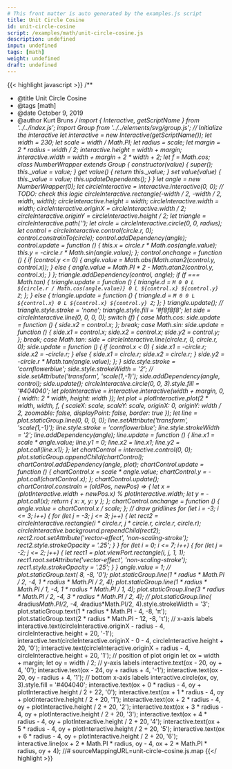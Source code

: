 ```yaml
---
# This front matter is auto generated by the examples.js script
title: Unit Circle Cosine
id: unit-circle-cosine
script: /examples/math/unit-circle-cosine.js
description: undefined
input: undefined
tags: [math]
weight: undefined
draft: undefined
---
```


{{< highlight javascript >}}
/**
* @title Unit Circle Cosine
* @tags [math]
* @date October 9, 2019
* @author Kurt Bruns
*/
import { Interactive, getScriptName } from '../../index.js';
import Group from '../../elements/svg/group.js';
// Initialize the interactive
let interactive = new Interactive(getScriptName());
let width = 230;
let scale = width / Math.PI;
let radius = scale;
let margin = 2 * radius - width / 2;
interactive.height = width + margin;
interactive.width = width + margin + 2 * width + 2;
let f = Math.cos;
class NumberWrapper extends Group {
    constructor(value) {
        super();
        this._value = value;
    }
    get value() {
        return this._value;
    }
    set value(value) {
        this._value = value;
        this.updateDependents();
    }
}
let angle = new NumberWrapper(0);
let circleInteractive = interactive.interactive(0, 0); // TODO: check this logic
circleInteractive.rectangle(-width / 2, -width / 2, width, width);
circleInteractive.height = width;
circleInteractive.width = width;
circleInteractive.originX = circleInteractive.width / 2;
circleInteractive.originY = circleInteractive.height / 2;
let triangle = circleInteractive.path('');
let circle = circleInteractive.circle(0, 0, radius);
let control = circleInteractive.control(circle.r, 0);
control.constrainTo(circle);
control.addDependency(angle);
control.update = function () {
    this.x = circle.r * Math.cos(angle.value);
    this.y = -circle.r * Math.sin(angle.value);
};
control.onchange = function () {
    if (control.y <= 0) {
        angle.value = Math.abs(Math.atan2(control.y, control.x));
    }
    else {
        angle.value = Math.PI * 2 - Math.atan2(control.y, control.x);
    }
};
triangle.addDependency(control, angle);
if (f === Math.tan) {
    triangle.update = function () {
        triangle.d = `M 0 0
                  L ${circle.r / Math.cos(angle.value)} 0
                  L ${control.x} ${control.y}
                  Z`;
    };
}
else {
    triangle.update = function () {
        triangle.d = `M 0 0
                  L ${control.x} 0
                  L ${control.x} ${control.y}
                  Z`;
    };
}
triangle.update();
// triangle.style.stroke = 'none';
triangle.style.fill = '#f8f8f8';
let side = circleInteractive.line(0, 0, 0, 0);
switch (f) {
    case Math.cos:
        side.update = function () {
            side.x2 = control.x;
        };
        break;
    case Math.sin:
        side.update = function () {
            side.x1 = control.x;
            side.x2 = control.x;
            side.y2 = control.y;
        };
        break;
    case Math.tan:
        side = circleInteractive.line(circle.r, 0, circle.r, 0);
        side.update = function () {
            if (control.x < 0) {
                side.x1 = -circle.r;
                side.x2 = -circle.r;
            }
            else {
                side.x1 = circle.r;
                side.x2 = circle.r;
            }
            side.y2 = -circle.r * Math.tan(angle.value);
        };
}
side.style.stroke = 'cornflowerblue';
side.style.strokeWidth = '2';
// side.setAttribute('transform', 'scale(1,-1)');
side.addDependency(angle, control);
side.update();
circleInteractive.circle(0, 0, 3).style.fill = '#404040';
let plotInteractive = interactive.interactive(width + margin, 0, {
    width: 2 * width,
    height: width
});
let plot = plotInteractive.plot(2 * width, width, f, {
    scaleX: scale,
    scaleY: scale,
    originX: 0,
    originY: width / 2,
    zoomable: false,
    displayPoint: false,
    border: true
});
let line = plot.staticGroup.line(0, 0, 0, 0);
line.setAttribute('transform', 'scale(1,-1)');
line.style.stroke = 'cornflowerblue';
line.style.strokeWidth = '2';
line.addDependency(angle);
line.update = function () {
    line.x1 = scale * angle.value;
    line.y1 = 0;
    line.x2 = line.x1;
    line.y2 = plot.call(line.x1);
};
let chartControl = interactive.control(0, 0);
plot.staticGroup.appendChild(chartControl);
chartControl.addDependency(angle, plot);
chartControl.update = function () {
    chartControl.x = scale * angle.value;
    chartControl.y = -plot.call(chartControl.x);
};
chartControl.update();
chartControl.constrain = (oldPos, newPos) => {
    let x = (plotInteractive.width + newPos.x) % plotInteractive.width;
    let y = -plot.call(x);
    return { x: x, y: y };
};
chartControl.onchange = function () {
    angle.value = chartControl.x / scale;
};
// draw gridlines
for (let i = -3; i <= 3; i++) {
    for (let j = -3; j <= 3; j++) {
        let rect2 = circleInteractive.rectangle(i * circle.r, j * circle.r, circle.r, circle.r);
        circleInteractive.background.prependChild(rect2);
        rect2.root.setAttribute('vector-effect', 'non-scaling-stroke');
        rect2.style.strokeOpacity = '.25';
    }
}
for (let i = 0; i <= 7; i++) {
    for (let j = -2; j <= 2; j++) {
        let rect1 = plot.viewPort.rectangle(i, j, 1, 1);
        rect1.root.setAttribute('vector-effect', 'non-scaling-stroke');
        rect1.style.strokeOpacity = '.25';
    }
}
angle.value = 1;
// plot.staticGroup.text( 8, -8, '0');
plot.staticGroup.line(1 * radius * Math.PI / 2, -4, 1 * radius * Math.PI / 2, 4);
plot.staticGroup.line(1 * radius * Math.PI / 1, -4, 1 * radius * Math.PI / 1, 4);
plot.staticGroup.line(3 * radius * Math.PI / 2, -4, 3 * radius * Math.PI / 2, 4);
// plot.staticGroup.line( 4*radius*Math.PI/2, -4, 4*radius*Math.PI/2, 4).style.strokeWidth = '3';
plot.staticGroup.text(1 * radius * Math.PI - 4, -8, 'π');
plot.staticGroup.text(2 * radius * Math.PI - 12, -8, 'τ');
// x-axis labels
interactive.text(circleInteractive.originX - radius - 4, circleInteractive.height + 20, '-1');
interactive.text(circleInteractive.originX - 0 - 4, circleInteractive.height + 20, '0');
interactive.text(circleInteractive.originX + radius - 4, circleInteractive.height + 20, '1');
// position of plot origin
let ox = width + margin;
let oy = width / 2;
// y-axis labels
interactive.text(ox - 20, oy + 4, '0');
interactive.text(ox - 24, oy + radius + 4, '-1');
interactive.text(ox - 20, oy - radius + 4, '1');
// bottom x-axis labels
interactive.circle(ox, oy, 3).style.fill = '#404040';
interactive.text(ox + 0 * radius - 4, oy + plotInteractive.height / 2 + 22, '0');
interactive.text(ox + 1 * radius - 4, oy + plotInteractive.height / 2 + 20, '1');
interactive.text(ox + 2 * radius - 4, oy + plotInteractive.height / 2 + 20, '2');
interactive.text(ox + 3 * radius - 4, oy + plotInteractive.height / 2 + 20, '3');
interactive.text(ox + 4 * radius - 4, oy + plotInteractive.height / 2 + 20, '4');
interactive.text(ox + 5 * radius - 4, oy + plotInteractive.height / 2 + 20, '5');
interactive.text(ox + 6 * radius - 4, oy + plotInteractive.height / 2 + 20, '6');
interactive.line(ox + 2 * Math.PI * radius, oy - 4, ox + 2 * Math.PI * radius, oy + 4);
//# sourceMappingURL=unit-circle-cosine.js.map
{{</ highlight >}}

